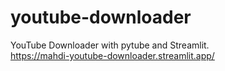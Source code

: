 # youtube-downloader
YouTube Downloader with pytube and Streamlit.
<br>
https://mahdi-youtube-downloader.streamlit.app/
